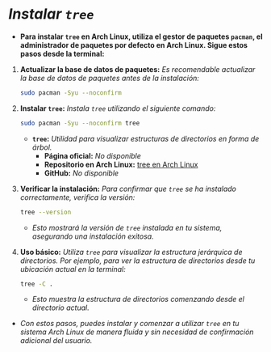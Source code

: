 <!-- Autor: Daniel Benjamin Perez Morales -->
<!-- GitHub: https://github.com/DanielPerezMoralesDev13 -->
<!-- Correo electrónico: danielperezdev@proton.me -->

# ***Instalar `tree`***

- **Para instalar `tree` en Arch Linux, utiliza el gestor de paquetes `pacman`, el administrador de paquetes por defecto en Arch Linux. Sigue estos pasos desde la terminal:**

1. **Actualizar la base de datos de paquetes:** *Es recomendable actualizar la base de datos de paquetes antes de la instalación:*

   ```bash
   sudo pacman -Syu --noconfirm
   ```

2. **Instalar `tree`:** *Instala `tree` utilizando el siguiente comando:*

   ```bash
   sudo pacman -Syu --noconfirm tree
   ```

   - **`tree`:** *Utilidad para visualizar estructuras de directorios en forma de árbol.*
     - **Página oficial:** *No disponible*
     - **Repositorio en Arch Linux:** [tree en Arch Linux](https://archlinux.org/packages/extra/x86_64/tree/ "https://archlinux.org/packages/extra/x86_64/tree/")
     - **GitHub:** *No disponible*

3. **Verificar la instalación:** *Para confirmar que `tree` se ha instalado correctamente, verifica la versión:*

   ```bash
   tree --version
   ```

   - *Esto mostrará la versión de `tree` instalada en tu sistema, asegurando una instalación exitosa.*

4. **Uso básico:** *Utiliza `tree` para visualizar la estructura jerárquica de directorios. Por ejemplo, para ver la estructura de directorios desde tu ubicación actual en la terminal:*

   ```bash
   tree -C .
   ```

   - *Esto muestra la estructura de directorios comenzando desde el directorio actual.*

- *Con estos pasos, puedes instalar y comenzar a utilizar `tree` en tu sistema Arch Linux de manera fluida y sin necesidad de confirmación adicional del usuario.*
